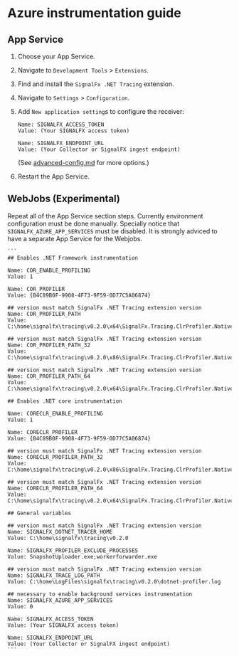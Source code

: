 # Azure instrumentation guide

## App Service

1. Choose your App Service.
2. Navigate to `Development Tools` > `Extensions`.
3. Find and install the `SignalFx .NET Tracing` extension.
4. Navigate to `Settings` > `Configuration`.
5. Add `New application setting`s to configure the receiver:

    ```
    Name: SIGNALFX_ACCESS_TOKEN 
    Value: (Your SIGNALFX access token)

    Name: SIGNALFX_ENDPOINT_URL
    Value: (Your Collector or SignalFX ingest endpoint)
    ```
    (See [advanced-config.md](advanced-config.md) for more options.)
6. Restart the App Service.

## WebJobs (Experimental)

Repeat all of the App Service section steps. Currently environment configuration must be done manually. Specially notice that `SIGNALFX_AZURE_APP_SERVICES` must be disabled. It is strongly adviced to have a separate App Service for the Webjobs.

    ```
    ## Enables .NET Framework instrumentation

    Name: COR_ENABLE_PROFILING
    Value: 1

    Name: COR_PROFILER
    Value: {B4C89B0F-9908-4F73-9F59-0D77C5A06874}

    ## version must match SignalFx .NET Tracing extension version
    Name: COR_PROFILER_PATH
    Value: C:\home\signalfx\tracing\v0.2.0\x64\SignalFx.Tracing.ClrProfiler.Native.dll

    ## version must match SignalFx .NET Tracing extension version
    Name: COR_PROFILER_PATH_32
    Value: C:\home\signalfx\tracing\v0.2.0\x86\SignalFx.Tracing.ClrProfiler.Native.dll

    ## version must match SignalFx .NET Tracing extension version
    Name: COR_PROFILER_PATH_64
    Value: C:\home\signalfx\tracing\v0.2.0\x64\SignalFx.Tracing.ClrProfiler.Native.dll

    ## Enables .NET core instrumentation

    Name: CORECLR_ENABLE_PROFILING
    Value: 1

    Name: CORECLR_PROFILER
    Value: {B4C89B0F-9908-4F73-9F59-0D77C5A06874}

    ## version must match SignalFx .NET Tracing extension version
    Name: CORECLR_PROFILER_PATH_32
    Value: C:\home\signalfx\tracing\v0.2.0\x86\SignalFx.Tracing.ClrProfiler.Native.dll

    ## version must match SignalFx .NET Tracing extension version
    Name: CORECLR_PROFILER_PATH_64
    Value: C:\home\signalfx\tracing\v0.2.0\x64\SignalFx.Tracing.ClrProfiler.Native.dll

    ## General variables

    ## version must match SignalFx .NET Tracing extension version
    Name: SIGNALFX_DOTNET_TRACER_HOME
    Value: C:\home\signalfx\tracing\v0.2.0

    Name: SIGNALFX_PROFILER_EXCLUDE_PROCESSES
    Value: SnapshotUploader.exe;workerforwarder.exe

    ## version must match SignalFx .NET Tracing extension version
    Name: SIGNALFX_TRACE_LOG_PATH
    Value: C:\home\LogFiles\signalfx\tracing\v0.2.0\dotnet-profiler.log

    ## necessary to enable background services instrumentation
    Name: SIGNALFX_AZURE_APP_SERVICES
    Value: 0    

    Name: SIGNALFX_ACCESS_TOKEN 
    Value: (Your SIGNALFX access token)

    Name: SIGNALFX_ENDPOINT_URL
    Value: (Your Collector or SignalFX ingest endpoint)
    ```
 